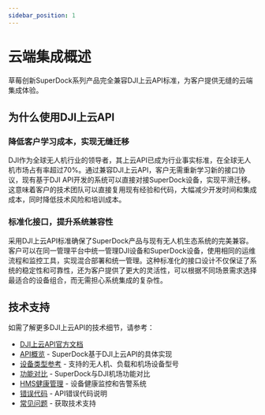 ```yaml
---
sidebar_position: 1
---
```


# 云端集成概述

草莓创新SuperDock系列产品完全兼容DJI上云API标准，为客户提供无缝的云端集成体验。

## 为什么使用DJI上云API

### 降低客户学习成本，实现无缝迁移

DJI作为全球无人机行业的领导者，其上云API已成为行业事实标准，在全球无人机市场占有率超过70%。通过兼容DJI上云API，客户无需重新学习新的接口协议，现有基于DJI API开发的系统可以直接对接SuperDock设备，实现平滑迁移。这意味着客户的技术团队可以直接复用现有经验和代码，大幅减少开发时间和集成成本，同时降低技术风险和培训成本。

### 标准化接口，提升系统兼容性

采用DJI上云API标准确保了SuperDock产品与现有无人机生态系统的完美兼容。客户可以在同一管理平台中统一管理DJI设备和SuperDock设备，使用相同的运维流程和监控工具，实现混合部署和统一管理。这种标准化的接口设计不仅保证了系统的稳定性和可靠性，还为客户提供了更大的灵活性，可以根据不同场景需求选择最适合的设备组合，而无需担心系统集成的复杂性。

## 技术支持

如需了解更多DJI上云API的技术细节，请参考：

- [DJI上云API官方文档](https://developer.dji.com/doc/cloud-api-tutorial/cn/)
- [API概览](./overview.md) - SuperDock基于DJI上云API的具体实现
- [设备类型参考](./device-types.md) - 支持的无人机、负载和机场设备型号
- [功能对比](./feature-comparison.md) - SuperDock与DJI机场功能对比
- [HMS健康管理](./hms.md) - 设备健康监控和告警系统
- [错误代码](./error-codes.md) - API错误代码说明
- [常见问题](../faq/index.md) - 获取技术支持
